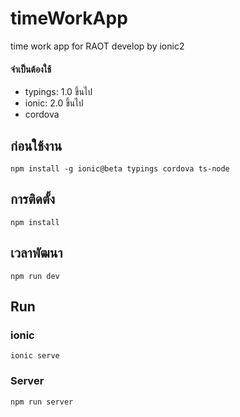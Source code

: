 # timeWorkApp
time work app for RAOT develop by ionic2

#### จำเป็นต้องใช้ 
- typings: 1.0 ขึ้นไป
- ionic: 2.0 ขึ้นไป
- cordova

## ก่อนใช้งาน
```
npm install -g ionic@beta typings cordova ts-node
```

## การติดตั้ง
```
npm install
```

## เวลาพัฒนา
```
npm run dev
```

## Run
### ionic
```
ionic serve
```
### Server
```
npm run server
```
